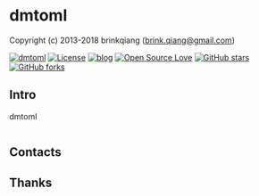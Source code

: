 # dmtoml

Copyright (c) 2013-2018 brinkqiang (brink.qiang@gmail.com)

[![dmtoml](https://img.shields.io/badge/brinkqiang-dmtoml-blue.svg?style=flat-square)](https://github.com/brinkqiang/dmtoml)
[![License](https://img.shields.io/badge/license-MIT-brightgreen.svg)](https://github.com/brinkqiang/dmtoml/blob/master/LICENSE)
[![blog](https://img.shields.io/badge/Author-Blog-7AD6FD.svg)](https://brinkqiang.github.io/)
[![Open Source Love](https://badges.frapsoft.com/os/v3/open-source.png)](https://github.com/brinkqiang)
[![GitHub stars](https://img.shields.io/github/stars/brinkqiang/dmtoml.svg?label=Stars)](https://github.com/brinkqiang/dmtoml) 
[![GitHub forks](https://img.shields.io/github/forks/brinkqiang/dmtoml.svg?label=Fork)](https://github.com/brinkqiang/dmtoml)

## Intro
dmtoml
```cpp
```
## Contacts

## Thanks
